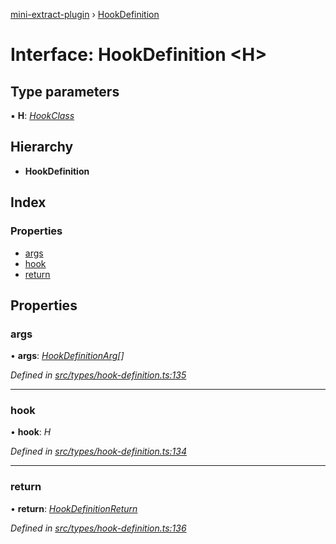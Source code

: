 [mini-extract-plugin](../README.md) › [HookDefinition](hookdefinition.md)

# Interface: HookDefinition <**H**>

## Type parameters

▪ **H**: *[HookClass](../README.md#hookclass)*

## Hierarchy

* **HookDefinition**

## Index

### Properties

* [args](hookdefinition.md#args)
* [hook](hookdefinition.md#hook)
* [return](hookdefinition.md#return)

## Properties

###  args

• **args**: *[HookDefinitionArg](hookdefinitionarg.md)[]*

*Defined in [src/types/hook-definition.ts:135](https://github.com/JuroOravec/mini-extract-plugin/blob/87f855a/src/types/hook-definition.ts#L135)*

___

###  hook

• **hook**: *H*

*Defined in [src/types/hook-definition.ts:134](https://github.com/JuroOravec/mini-extract-plugin/blob/87f855a/src/types/hook-definition.ts#L134)*

___

###  return

• **return**: *[HookDefinitionReturn](hookdefinitionreturn.md)*

*Defined in [src/types/hook-definition.ts:136](https://github.com/JuroOravec/mini-extract-plugin/blob/87f855a/src/types/hook-definition.ts#L136)*
